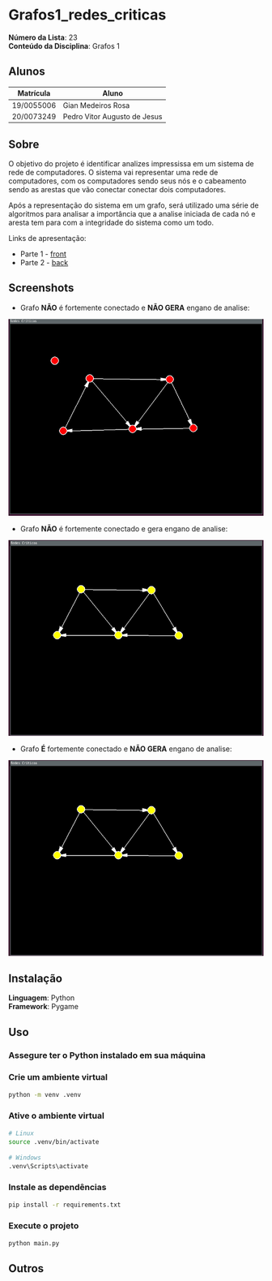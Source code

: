 # Grafos1_redes_criticas

**Número da Lista**: 23<br>
**Conteúdo da Disciplina**: Grafos 1<br>

## Alunos
|Matrícula | Aluno |
| -- | -- |
| 19/0055006  |  Gian Medeiros Rosa |
| 20/0073249  |  Pedro Vitor Augusto de Jesus |

## Sobre 
O objetivo do projeto é identificar analizes impressissa em um sistema de rede de computadores. O sistema vai representar uma rede de computadores, com os computadores sendo seus nós e o cabeamento sendo as arestas que vão conectar conectar dois computadores.

<p>Após a representação do sistema em um grafo, será utilizado uma série de algoritmos para analisar a importância que a analise iniciada de cada nó e aresta tem para com a integridade do sistema como um todo.


Links de apresentação: 

- Parte 1 - [front](https://youtu.be/-COldQOxLIA)
- Parte 2 - [back](https://youtu.be/DCy5U93yEOU)

<!-- <iframe width="560" height="315" src="files/videos/apresentacao.mp4" frameborder="0" allow="accelerometer; autoplay; clipboard-write; encrypted-media; gyroscope; picture-in-picture" allowfullscreen></iframe> -->

## Screenshots

- Grafo **NÃO** é fortemente conectado e **NÃO GERA** engano de analise:

![nao_conectado](files/images/nao_conectado.png)

- Grafo **NÃO** é fortemente conectado e gera engano de analise:

![nao_conectado](files/images/fracamente_conectado.png)

- Grafo **É** fortemente conectado e **NÃO GERA** engano de analise:

![nao_conectado](files/images/fracamente_conectado.png)

## Instalação 
**Linguagem**: Python<br>
**Framework**: Pygame<br>

## Uso 

### Assegure ter o Python instalado em sua máquina

### Crie um ambiente virtual
```bash
python -m venv .venv
```

### Ative o ambiente virtual
```bash
# Linux
source .venv/bin/activate
```

```bash
# Windows
.venv\Scripts\activate
```

### Instale as dependências
```bash
pip install -r requirements.txt
```

### Execute o projeto
```bash
python main.py
```

## Outros



